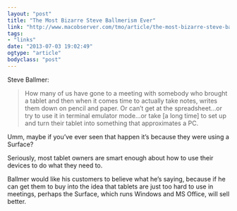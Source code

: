 ```yaml
---
layout: "post"
title: "The Most Bizarre Steve Ballmerism Ever"
link: "http://www.macobserver.com/tmo/article/the-most-bizarre-steve-ballmerism-ever-is-a-doozy"
tags: 
- "links"
date: "2013-07-03 19:02:49"
ogtype: "article"
bodyclass: "post"
---
```


Steve Ballmer:

> How many of us have gone to a meeting with somebody who brought a tablet and then when it comes time to actually take notes, writes them down on pencil and paper. Or can’t get at the spreadsheet…or try to use it in terminal emulator mode…or take [a long time] to set up and turn their tablet into something that approximates a PC.

Umm, maybe if you’ve ever seen that happen it’s because they were using a Surface?

Seriously, most tablet owners are smart enough about how to use their devices to do what they need to.

Ballmer would like his customers to believe what he’s saying, because if he can get them to buy into the idea that tablets are just too hard to use in meetings, perhaps the Surface, which runs Windows and MS Office, will sell better.